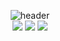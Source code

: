 <div align="center"> 

![header](https://capsule-render.vercel.app/api?type=transparent&color=white&height=300&section=header&text=HELLO!%20&fontSize=90)
<br/>
![](https://img.shields.io/badge/Netflix-black?style=for-the-badge&logo=netflix&logoColor=white)
![](https://img.shields.io/badge/YouTube-black?style=for-the-badge&logo=youtube&logoColor=white)
![](https://img.shields.io/badge/Twitch-black?style=for-the-badge&logo=twitch&logoColor=white)
<div align=center>


<!--
**DeepSoupp/DeepSoupp** is a ✨ _special_ ✨ repository because its `README.md` (this file) appears on your GitHub profile.

Here are some ideas to get you started:

- 🔭 I’m currently working on ...
- 🌱 I’m currently learning ...
- 👯 I’m looking to collaborate on ...
- 🤔 I’m looking for help with ...
- 💬 Ask me about ...
- 📫 How to reach me: ...
- 😄 Pronouns: ...
- ⚡ Fun fact: ...
-->

